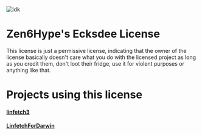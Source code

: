 ![idk](https://kevadesu.github.io/myfwiles/img/Z6XdLLogo.png)
# Zen6Hype's Ecksdee License
This license is just a permissive license, indicating that the owner of the license basically doesn't care what you do with the licensed project as long as you credit them, don't loot their fridge, use it for violent purposes or anything like that.
# Projects using this license
#### [linfetch3](https://github.com/Ingyte/linfetch3)
#### [LinfetchForDarwin](https://github.com/Ingyte/LinfetchForDarwin/blob/main/README.md)
